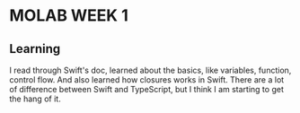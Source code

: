# MOLAB WEEK 1

## Learning

I read through Swift's doc, learned about the basics, like variables, function, control flow. And also learned how closures works in Swift. There are a lot of difference between Swift and TypeScript, but I think I am starting to get the hang of it.
